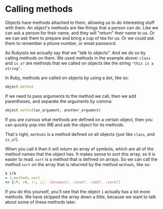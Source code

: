 # Calling methods

Objects have methods attached to them, allowing us to do interesting stuff with
them. An object's methods are like things that a person can *do*. Like we can
ask a person for their name, and they will "return" their name to us. Or we
can ask them to prepare and bring a cup of tea for us. Or we could ask them
to remember a phone number, or email password.

As Rubyists we actually say that we "talk to objects". And we do so by calling
methods on them. We used methods in the example above: `class` and `is_a?` are
methods that we called on objects like the string `"this is a string"`.

In Ruby, methods are called on objects by using a dot, like so:


```ruby
object.method
```

If we need to pass arguments to the method we call, then we add parentheses,
and separate the arguments by comma:

```ruby
object.method(an_argument, another_argument)
```

If you are curious what methods are defined on a certain object, then you can
quickly pop into IRB and ask the object for its methods.

That's right, `methods` is a method defined on all objects (just like `class`,
and `is_a?`).

When you call it then it will *return* an array of symbols, which are all of
the method names that the object has. It makes sense to sort this array, so it
is easier to read. `sort` is a method that is defined on arrays. So we can
call the method `sort` on the array that is returned by the method `methods`,
like so:

```ruby
$ irb
> 1.methods.sort
=> [:*, :+, :-, :/, :between?, :even?, :odd?, :zero?]
```

If you do this yourself, you'll see that the object `1` actually has a lot more
methods. We have stripped the array down a little, because we want to talk
about some of these methods later.


